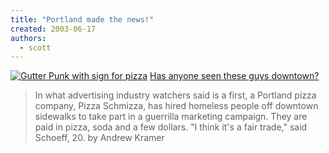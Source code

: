 ```yaml
---
title: "Portland made the news!"
created: 2003-06-17
authors:
  - scott
---
```


[![Gutter Punk with sign for pizza](/images/pizzagutterpunk.jpg)](http://apnews.excite.com/article/20030617/D7RNIJIG3.html)
[Has anyone seen these guys downtown?](http://apnews.excite.com/article/20030617/D7RNIJIG3.html)

> In what advertising industry watchers said is a first, a Portland pizza company, Pizza Schmizza, has hired homeless people off downtown sidewalks to take part in a guerrilla marketing campaign. They are paid in pizza, soda and a few dollars. "I think it's a fair trade," said Schoeff, 20.
> by Andrew Kramer
